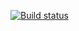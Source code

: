 [![Build status](https://ci.appveyor.com/api/projects/status/ba7gghxc0scl2i2f/branch/main?svg=true)](https://ci.appveyor.com/project/Sapogoha/containers-set/branch/main)
